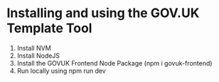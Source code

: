 # Installing and using the GOV.UK Template Tool

1. Install NVM
2. Install NodeJS
3. Install the GOVUK Frontend Node Package (npm i govuk-frontend)
4. Run locally using npm run dev
